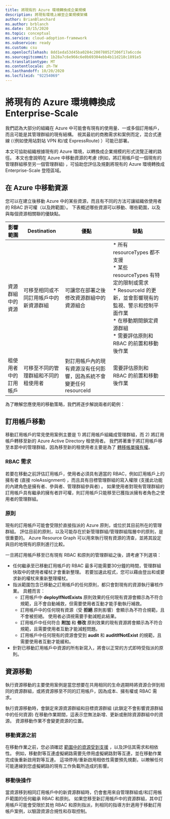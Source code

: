 ```yaml
---
title: 將現有的 Azure 環境轉換成企業規模
description: 將現有環境上線至企業規模架構
author: BrianBlanchard
ms.author: brblanch
ms.date: 10/15/2020
ms.topic: conceptual
ms.service: cloud-adoption-framework
ms.subservice: ready
ms.custom: csu
ms.openlocfilehash: 8dd1eda53d45ba0284c20078052f206f17a6ccde
ms.sourcegitcommit: 1b28a7c6e966c6e0b69304ebb4b11d218c1891e5
ms.translationtype: MT
ms.contentlocale: zh-TW
ms.lasthandoff: 10/20/2020
ms.locfileid: "92254069"
---
```

# <a name="transitioning-existing-azure-environments-to-enterprise-scale"></a>將現有的 Azure 環境轉換成 Enterprise-Scale

我們認為大部分的組織在 Azure 中可能會有現有的使用量、一或多個訂用帳戶，而且可能是其管理群組的現有結構。 視其最初的商務需求和案例而定，混合式連線 (（例如使用站對站 VPN 和/或 ExpressRoute) ）可能已部署。  

本文可協助組織根據現有的 Azure 環境，以轉換成企業規模的形式流覽正確的路徑。 本文也會說明在 Azure 中移動資源的考慮 (例如，將訂用帳戶從一個現有的管理群組移至另一個管理群組) ，可協助您評估及規劃將現有的 Azure 環境轉換成 Enterprise-Scale 登陸區域。 

## <a name="moving-resources-in-azure"></a>在 Azure 中移動資源 

您可以在建立後移動 Azure 中的某些資源，而且有不同的方法可讓組織依使用者的 RBAC 許可權（以及跨範圍）。 下表概述哪些資源可以移動、哪些範圍，以及與每個資源相關聯的優缺點。 

 
| 影響範圍 | Destination | 優點 | 缺點 |
|--|--|--|--|
| 資源群組中的資源 | 可移至相同或不同訂用帳戶中的新資源群組  | 可讓您在部署之後修改資源群組中的資源組合  | * 所有 resourceTypes 都不支援<BR/>* 某些 resourceTypes 有特定的限制或需求<BR/>* ResourceId 的更新，並會影響現有的監視、警示和控制平面作業<BR/>* 在移動期間鎖定資源群組<BR/>* 需要評估原則和 RBAC 的前置和移動後作業 |
| 租使用者中的訂用帳戶  | 可移至不同的管理群組和不同的租使用者 | 對訂用帳戶內的現有資源沒有任何影響，因為系統不會變更任何 resourceId | 需要評估原則和 RBAC 的前置和移動後作業 |

為了瞭解您應使用的移動策略，我們將逐步解說兩者的範例： 

## <a name="subscription-move"></a>訂用帳戶移動 

移動訂用帳戶的常見使用案例主要是 1) 將訂用帳戶組織成管理群組，而 2) 將訂用帳戶轉移至新的 Azure Active Directory 租使用者。 我們將著重于將訂用帳戶移至本節中的管理群組，因為移至新的租使用者主要是為了 [轉移帳單擁有權](https://docs.microsoft.com/azure/cost-management-billing/manage/billing-subscription-transfer)。 

### <a name="rbac-requirements"></a>RBAC 需求 

若要在移動之前評估訂用帳戶，使用者必須具有適當的 RBAC，例如訂用帳戶上的擁有者 (直接 roleAssignment) ，而且具有目標管理群組的寫入權限 (支援此功能的內建角色是擁有者、參與者、管理群組參與者) 。 如果使用者對現有管理群組的訂用帳戶具有繼承的擁有者許可權，則訂用帳戶只能移至已獲指派擁有者角色之使用者的管理群組。 

### <a name="policy"></a>原則 

現有的訂用帳戶可能會受限於直接指派的 Azure 原則，或位於其目前所在的管理群組。 評估目前的原則，以及可能存在於新管理群組/管理群組階層中的原則，是很重要的。 Azure Resource Graph 可以用來執行現有資源的清查，並將其設定與目的地現有的原則進行比較。 

一旦將訂用帳戶移至已有現有 RBAC 和原則的管理群組之後，請考慮下列選項： 

- 任何繼承至已移動訂用帳戶的 RBAC 最多可能需要30分鐘的時間，管理群組快取中的使用者權杖才會重新整理。 若要加速此程式，您可以藉由登出和或要求新的權杖來重新整理權杖。 
- 指派範圍包含已移動之訂用帳戶的任何原則，都只會對現有的資源執行審核作業。 具體而言： 
  - 訂用帳戶中 **deployIfNotExists** 原則效果的任何現有資源會顯示為不符合規範，且不會自動補救，但需要使用者互動才能手動執行補救。 
  - 訂用帳戶中的任何現有資源（受 **拒絕** 原則影響）會顯示為不符合規範，且不會被拒絕。 使用者必須視需要手動減輕此結果。 
  - 訂用帳戶中任何符合 **附加** 和 **修改** 原則效果的現有資源將會顯示為不符合規範，且需要使用者互動才能減輕問題。 
  - 訂用帳戶中任何現有的資源會受到 **audit** 和 **auditIfNotExist** 的規範，且需要使用者互動才能緩和。 
- 針對已移動訂用帳戶中資源的所有新寫入，將會以正常的方式即時受指派的原則。 

## <a name="resource-move"></a>資源移動 

執行資源移動的主要使用案例是當您想要在共用相同的生命週期時將資源合併到相同的資源群組，或將資源移至不同的訂用帳戶，因為成本、擁有權或 RBAC 需求。 

執行資源移動時，會鎖定來源資源群組和目標資源群組 (此鎖定不會影響資源群組中的任何資源) 在移動作業期間，這表示您無法新增、更新或刪除資源群組中的資源。 資源移動作業不會變更資源的位置。 

### <a name="before-you-move-resources"></a>移動資源之前 

在移動作業之前，您必須確認 [範圍中的資源受到支援](https://docs.microsoft.com/azure/azure-resource-manager/management/move-support-resources) ，以及評估其需求和相依性。 例如，移動對等互連虛擬網路需要先停用虛擬網路對等互連，並在移動作業完成後重新啟用對等互連。 這項停用/重新啟用相依性需要預先規劃，以瞭解任何可能連線到您虛擬網路的現有工作負載所造成的影響。 

### <a name="post-move-operation"></a>移動後操作 

當資源移到相同訂用帳戶中的新資源群組時，仍會套用來自管理群組或/和訂用帳戶範圍的任何繼承 RBAC 和原則。 如果您移至新訂用帳戶中的資源群組，其中訂用帳戶可能會受限於其他 RBAC 和原則指派，則相同的指導方針適用于移動訂用帳戶案例，以驗證資源合規性和存取控制。 

